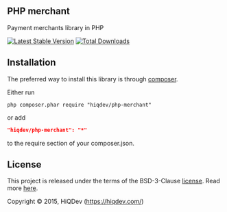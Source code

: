 PHP merchant
------------

Payment merchants library in PHP

[![Latest Stable Version](https://poser.pugx.org/hiqdev/php-merchant/v/stable.png)](https://packagist.org/packages/hiqdev/php-merchant)
[![Total Downloads](https://poser.pugx.org/hiqdev/php-merchant/downloads.png)](https://packagist.org/packages/hiqdev/php-merchant)

## Installation

The preferred way to install this library is through [composer](http://getcomposer.org/download/).

Either run

```
php composer.phar require "hiqdev/php-merchant"
```

or add

```json
"hiqdev/php-merchant": "*"
```

to the require section of your composer.json.

## License

This project is released under the terms of the BSD-3-Clause [license](https://github.com/hiqdev/hidev/blob/master/LICENSE).
Read more [here](http://choosealicense.com/licenses/bsd-3-clause).

Copyright © 2015, HiQDev (https://hiqdev.com/)
